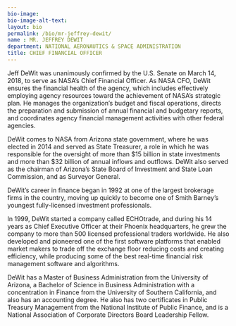 ```yaml
---
bio-image:
bio-image-alt-text:
layout: bio
permalink: /bio/mr-jeffrey-dewit/
name : MR. JEFFREY DEWIT
department: NATIONAL AERONAUTICS & SPACE ADMINISTRATION
title: CHIEF FINANCIAL OFFICER
---
```

   Jeff DeWit was unanimously confirmed by the U.S. Senate on March 14, 2018, to serve as NASA’s Chief Financial Officer. As NASA CFO, DeWit ensures the financial health of the agency, which includes effectively employing agency resources toward the achievement of NASA’s strategic plan. He manages the organization’s budget and fiscal operations, directs the preparation and submission of annual financial and budgetary reports, and coordinates agency financial management activities with other federal agencies.
             
   DeWit comes to NASA from Arizona state government, where he was elected in 2014 and served as State Treasurer, a role in which he was responsible for the oversight of more than $15 billion in state investments and more than $32 billion of annual inflows and outflows. DeWit also served as the chairman of Arizona’s State Board of Investment and State Loan Commission, and as Surveyor General.
             
   DeWit’s career in finance began in 1992 at one of the largest brokerage firms in the country, moving up quickly to become one of Smith Barney’s youngest fully-licensed investment professionals.
             
   In 1999, DeWit started a company called ECHOtrade, and during his 14 years as Chief Executive Officer at their Phoenix headquarters, he grew the company to more than 500 licensed professional traders worldwide. He also developed and pioneered one of the first software platforms that enabled market makers to trade off the exchange floor reducing costs and creating efficiency, while producing some of the best real-time financial risk management software and algorithms.
             
   DeWit has a Master of Business Administration from the University of Arizona, a Bachelor of Science in Business Administration with a concentration in Finance from the University of Southern California, and also has an accounting degree. He also has two certificates in Public Treasury Management from the National Institute of Public Finance, and is a National Association of Corporate Directors Board Leadership Fellow.

